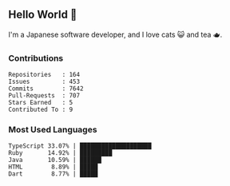 ## Hello World 👋

I'm a Japanese software developer, and I love cats 😺 and tea 🫖.

### Contributions

    Repositories   : 164
    Issues         : 453
    Commits        : 7642
    Pull-Requests  : 707
    Stars Earned   : 5
    Contributed To : 9

### Most Used Languages

    TypeScript 33.07% | ████████████████████
    Ruby       14.92% | █████████
    Java       10.59% | ██████
    HTML        8.89% | █████
    Dart        8.77% | █████
